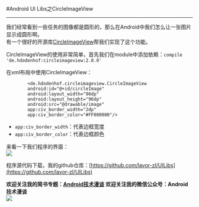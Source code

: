 #Android UI Libs之CircleImageView  
***  
我们经常看到一些任务的图像都是圆形的，那么在Android中我们怎么让一张图片显示成圆形啊。  
有一个很好的开源库[CircleImageView](https://github.com/hdodenhof/CircleImageView)帮我们实现了这个功能。  

  
CircleImageView的使用非常简单，首先我们在module中添加依赖：`compile 'de.hdodenhof:circleimageview:2.0.0'`  

在xml布局中使用CircleImageView：  
```
        <de.hdodenhof.circleimageview.CircleImageView
        android:id="@+id/circleImage"
        android:layout_width="96dp"
        android:layout_height="96dp"
        android:src="@drawable/image"
        app:civ_border_width="2dp"
        app:civ_border_color="#FF000000"/>  
```  
- `app:civ_border_width`：代表边框宽度  
- `app:civ_border_color`：代表边框颜色  

来看一下我们程序的界面：  
![](http://i.imgur.com/jIbqyYi.png)

程序源代码下载，我的github仓库：[https://github.com/lavor-zl/UILibs](https://github.com/lavor-zl/UILibs) 


**欢迎关注我的简书专题：[Android技术漫谈](http://www.jianshu.com/collection/4833a48d1cb2)** 
**欢迎关注我的微信公众号：Android技术漫谈**  
![](http://i.imgur.com/u75x3BP.jpg)